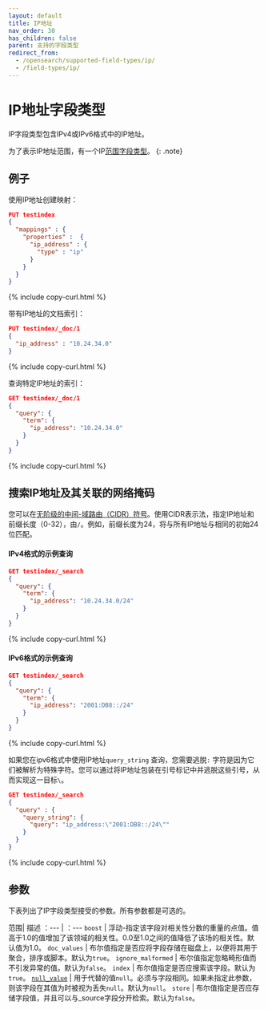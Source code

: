 ```yaml
---
layout: default
title: IP地址
nav_order: 30
has_children: false
parent: 支持的字段类型
redirect_from:
  - /opensearch/supported-field-types/ip/
  - /field-types/ip/
---
```


# IP地址字段类型

IP字段类型包含IPv4或IPv6格式中的IP地址。

为了表示IP地址范围，有一个IP[范围字段类型]({{site.url}}{{site.baseurl}}/opensearch/supported-field-types/range/)。
{: .note}

## 例子

使用IP地址创建映射：

```json
PUT testindex 
{
  "mappings" : {
    "properties" :  {
      "ip_address" : {
        "type" : "ip"
      }
    }
  }
}
```
{% include copy-curl.html %}

带有IP地址的文档索引：

```json
PUT testindex/_doc/1 
{
  "ip_address" : "10.24.34.0"
}
```
{% include copy-curl.html %}

查询特定IP地址的索引：

```json
GET testindex/_doc/1 
{
  "query": {
    "term": {
      "ip_address": "10.24.34.0"
    }
  }
}
```
{% include copy-curl.html %}

## 搜索IP地址及其关联的网络掩码

您可以在[无阶级的中间-域路由（CIDR）符号](https://en.wikipedia.org/wiki/Classless_Inter-Domain_Routing#CIDR_notation)。使用CIDR表示法，指定IP地址和前缀长度（0-32），由`/`。例如，前缀长度为24，将与所有IP地址与相同的初始24位匹配。

#### IPv4格式的示例查询

```json
GET testindex/_search 
{
  "query": {
    "term": {
      "ip_address": "10.24.34.0/24"
    }
  }
}
```
{% include copy-curl.html %}

#### IPv6格式的示例查询

```json
GET testindex/_search 
{
  "query": {
    "term": {
      "ip_address": "2001:DB8::/24"
    }
  }
}
```
{% include copy-curl.html %}

如果您在ipv6格式中使用IP地址`query_string` 查询，您需要逃脱`:` 字符是因为它们被解析为特殊字符。您可以通过将IP地址包装在引号标记中并逃脱这些引号，从而实现这一目标`\`。

```json
GET testindex/_search 
{
  "query" : {
    "query_string": {
      "query": "ip_address:\"2001:DB8::/24\""
    }
  }
}
```
{% include copy-curl.html %}

## 参数

下表列出了IP字段类型接受的参数。所有参数都是可选的。

范围| 描述
：--- | ：--- 
`boost` | 浮动-指定该字段对相关性分数的重量的点值。值高于1.0的值增加了该领域的相关性。0.0至1.0之间的值降低了该场的相关性。默认值为1.0。
`doc_values` | 布尔值指定是否应将字段存储在磁盘上，以便将其用于聚合，排序或脚本。默认为`true`。
`ignore_malformed` | 布尔值指定忽略畸形值而不引发异常的值。默认为`false`。
`index` | 布尔值指定是否应搜索该字段。默认为`true`。
[`null_value`]({{site.url}}{{site.baseurl}}/opensearch/supported-field-types/index#null-value) | 用于代替的值`null`。必须与字段相同。如果未指定此参数，则该字段在其值为时被视为丢失`null`。默认为`null`。
`store` | 布尔值指定是否应存储字段值，并且可以与_source字段分开检索。默认为`false`。



